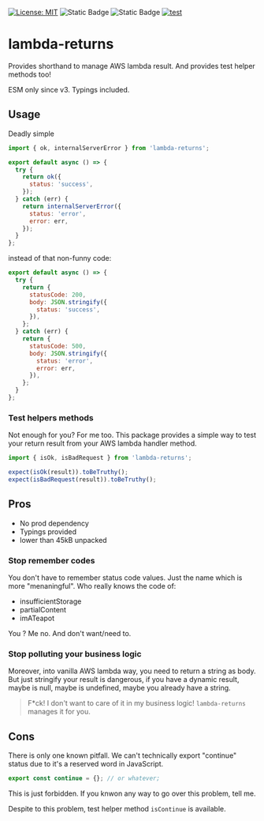 [![License: MIT](https://img.shields.io/badge/License-MIT-yellow.svg)](https://opensource.org/licenses/MIT)
![Static Badge](https://img.shields.io/badge/coverage-100-brightgreen)
![Static Badge](https://img.shields.io/badge/release-3.0.1-blue)
[![test](https://github.com/mathrobin/lambda-returns/actions/workflows/test.yml/badge.svg)](https://github.com/mathrobin/lambda-returns/actions/workflows/test.yml)

# lambda-returns

Provides shorthand to manage AWS lambda result. And provides test helper methods too!

ESM only since v3. Typings included.

## Usage

Deadly simple

```javascript
import { ok, internalServerError } from 'lambda-returns';

export default async () => {
  try {
    return ok({
      status: 'success',
    });
  } catch (err) {
    return internalServerError({
      status: 'error',
      error: err,
    });
  }
};
```

instead of that non-funny code:

```javascript
export default async () => {
  try {
    return {
      statusCode: 200,
      body: JSON.stringify({
        status: 'success',
      }),
    };
  } catch (err) {
    return {
      statusCode: 500,
      body: JSON.stringify({
        status: 'error',
        error: err,
      }),
    };
  }
};
```

### Test helpers methods

Not enough for you? For me too. This package provides a simple way to test your return result from your AWS lambda
handler method.

```javascript
import { isOk, isBadRequest } from 'lambda-returns';

expect(isOk(result)).toBeTruthy();
expect(isBadRequest(result)).toBeTruthy();
```

## Pros

- No prod dependency
- Typings provided
- lower than 45kB unpacked

### Stop remember codes

You don't have to remember status code values. Just the name which is more "menaningful". Who really knows the code of:

- insufficientStorage
- partialContent
- imATeapot

You ? Me no. And don't want/need to.

### Stop polluting your business logic

Moreover, into vanilla AWS lambda way, you need to return a string as body. But just stringify your result is dangerous,
if you have a dynamic result, maybe is null, maybe is undefined, maybe you already have a string.

> F\*ck! I don't want to care of it in my business logic! `lambda-returns` manages it for you.

## Cons

There is only one known pitfall. We can't technically export "continue" status due to it's a reserved word in
JavaScript.

```javascript
export const continue = {}; // or whatever;
```

This is just forbidden. If you knwon any way to go over this problem, tell me.

Despite to this problem, test helper method `isContinue` is available.
